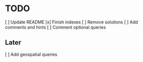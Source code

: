 # TODO

[ ] Update README
[x] Finish indexes
[ ] Remove solutions
[ ] Add comments and hints
[ ] Comment optional queries

## Later

[ ] Add geospatial queries 
